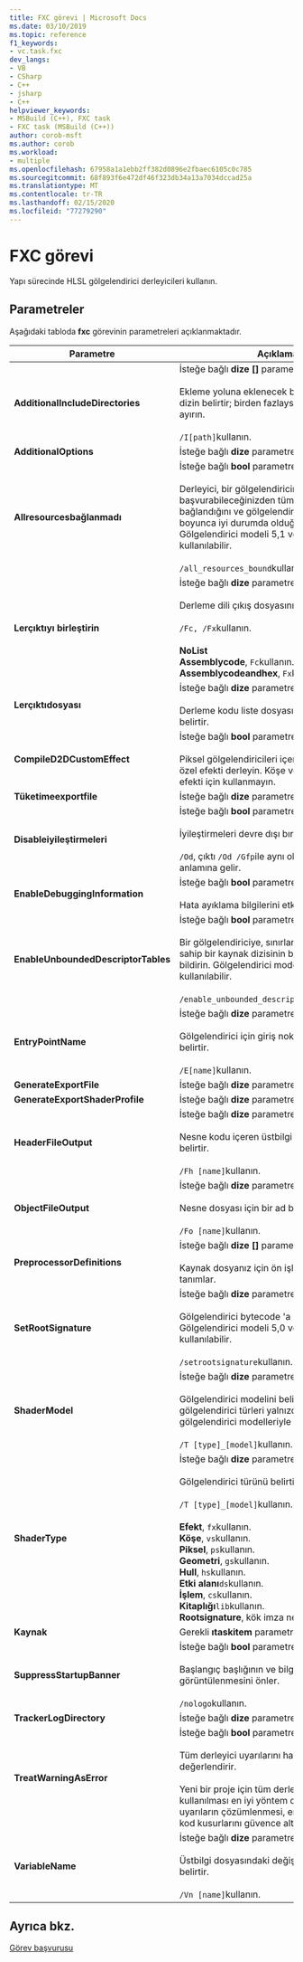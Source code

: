 ```yaml
---
title: FXC görevi | Microsoft Docs
ms.date: 03/10/2019
ms.topic: reference
f1_keywords:
- vc.task.fxc
dev_langs:
- VB
- CSharp
- C++
- jsharp
- C++
helpviewer_keywords:
- MSBuild (C++), FXC task
- FXC task (MSBuild (C++))
author: corob-msft
ms.author: corob
ms.workload:
- multiple
ms.openlocfilehash: 67958a1a1ebb2ff382d0896e2fbaec6105c0c785
ms.sourcegitcommit: 68f893f6e472df46f323db34a13a7034dccad25a
ms.translationtype: MT
ms.contentlocale: tr-TR
ms.lasthandoff: 02/15/2020
ms.locfileid: "77279290"
---
```

# <a name="fxc-task"></a>FXC görevi

Yapı sürecinde HLSL gölgelendirici derleyicileri kullanın.

## <a name="parameters"></a>Parametreler

Aşağıdaki tabloda **fxc** görevinin parametreleri açıklanmaktadır.

|Parametre|Açıklama|
|---------------|-----------------|
|**AdditionalIncludeDirectories**|İsteğe bağlı **dize []** parametresi.<br/><br/>Ekleme yoluna eklenecek bir veya daha fazla dizin belirtir; birden fazlaysa noktalı virgülle ayırın.<br/><br/>`/I[path]`kullanın.|
|**AdditionalOptions**|İsteğe bağlı **dize** parametresi.|
|**Allresourcesbağlanmadı**|İsteğe bağlı **bool** parametresi.<br/><br/>Derleyici, bir gölgelendiricinin başvurabileceğinizden tüm kaynakların bağlandığını ve gölgelendirici yürütme süresi boyunca iyi durumda olduğunu varsayacaktır. Gölgelendirici modeli 5,1 ve üzeri için kullanılabilir.<br/><br/>`/all_resources_bound`kullanın.|
|**Lerçıktıyı birleştirin**|İsteğe bağlı **dize** parametresi.<br/><br/>Derleme dili çıkış dosyasının içeriğini belirtir.<br/><br/>`/Fc, /Fx`kullanın.<br/><br/>**NoList**<br/>**Assemblycode**, `Fc`kullanın.<br/>**Assemblycodeandhex**, `Fx`kullanın.|
|**Lerçıktıdosyası**|İsteğe bağlı **dize** parametresi.<br/><br/>Derleme kodu liste dosyası için dosya adını belirtir.|
|**CompileD2DCustomEffect**|İsteğe bağlı **bool** parametresi.<br/><br/>Piksel gölgelendiricileri içeren bir Direct2D özel efekti derleyin. Köşe veya işlem özel efekti için kullanmayın.|
|**Tüketimeexportfile**|İsteğe bağlı **dize** parametresi.|
|**Disableiyileştirmeleri**|İsteğe bağlı **bool** parametresi.<br/><br/>İyileştirmeleri devre dışı bırakın.<br/><br/>`/Od`, çıktı `/Od /Gfp`ile aynı olamaz `/Gfp` anlamına gelir.|
|**EnableDebuggingInformation**|İsteğe bağlı **bool** parametresi.<br/><br/>Hata ayıklama bilgilerini etkinleştirin.|
|**EnableUnboundedDescriptorTables**|İsteğe bağlı **bool** parametresi.<br/><br/>Bir gölgelendiriciye, sınırlandırılmamış aralığa sahip bir kaynak dizisinin bildirimini içerdiğini bildirin. Gölgelendirici modeli 5,1 ve üzeri için kullanılabilir.<br/><br/>`/enable_unbounded_descriptor_tables`kullanın.|
|**EntryPointName**|İsteğe bağlı **dize** parametresi.<br/><br/>Gölgelendirici için giriş noktasının adını belirtir.<br/><br/>`/E[name]`kullanın.|
|**GenerateExportFile**|İsteğe bağlı **dize** parametresi.|
|**GenerateExportShaderProfile**|İsteğe bağlı **dize** parametresi.|
|**HeaderFileOutput**|İsteğe bağlı **dize** parametresi.<br/><br/>Nesne kodu içeren üstbilgi dosyası için bir ad belirtir.<br/><br/>`/Fh [name]`kullanın.|
|**ObjectFileOutput**|İsteğe bağlı **dize** parametresi.<br/><br/>Nesne dosyası için bir ad belirtir.<br/><br/>`/Fo [name]`kullanın.|
|**PreprocessorDefinitions**|İsteğe bağlı **dize []** parametresi.<br/><br/>Kaynak dosyanız için ön işleme sembollerini tanımlar.|
|**SetRootSignature**|İsteğe bağlı **dize** parametresi.<br/><br/>Gölgelendirici bytecode 'a kök imzası iliştirin. Gölgelendirici modeli 5,0 ve üzeri için kullanılabilir.<br/><br/>`/setrootsignature`kullanın.|
|**ShaderModel**|İsteğe bağlı **dize** parametresi.<br/><br/>Gölgelendirici modelini belirtir. Bazı gölgelendirici türleri yalnızca son gölgelendirici modelleriyle kullanılabilir.<br/><br/>`/T [type]_[model]`kullanın.|
|**ShaderType**|İsteğe bağlı **dize** parametresi.<br/><br/>Gölgelendirici türünü belirtir.<br/><br/>`/T [type]_[model]`kullanın.<br/><br/>**Efekt**, `fx`kullanın.<br/>**Köşe**, `vs`kullanın.<br/>**Piksel**, `ps`kullanın.<br/>**Geometri**, `gs`kullanın.<br/>**Hull**, `hs`kullanın.<br/>**Etki alanı**`ds`kullanın.<br/>**İşlem**, `cs`kullanın.<br/>**Kitaplığı**`lib`kullanın.<br/>**Rootsignature**, kök imza nesnesi oluştur.|
|**Kaynak**|Gerekli **ıtaskitem** parametresi.|
|**SuppressStartupBanner**|İsteğe bağlı **bool** parametresi.<br/><br/>Başlangıç başlığının ve bilgi iletisinin görüntülenmesini önler.<br/><br/>`/nologo`kullanın.|
|**TrackerLogDirectory**|İsteğe bağlı **dize** parametresi.|
|**TreatWarningAsError**|İsteğe bağlı **bool** parametresi.<br/><br/>Tüm derleyici uyarılarını hata olarak değerlendirir.<br/><br/>Yeni bir proje için tüm derlemelerde `/WX` kullanılması en iyi yöntem olabilir; Tüm uyarıların çözümlenmesi, en az olası bulma kod kusurlarını güvence altına alacak.|
|**VariableName**|İsteğe bağlı **dize** parametresi.<br/><br/>Üstbilgi dosyasındaki değişken adı için bir ad belirtir.<br/><br/>`/Vn [name]`kullanın.|

## <a name="see-also"></a>Ayrıca bkz.

[Görev başvurusu](../msbuild/msbuild-task-reference.md)